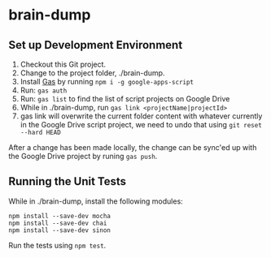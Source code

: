 # brain-dump
## Set up Development Environment
1. Checkout this Git project.
2. Change to the project folder, ./brain-dump.
3. Install [Gas](https://www.npmjs.com/package/google-apps-script) by running
   `npm i -g google-apps-script`
4. Run: `gas auth`
5. Run: `gas list` to find the list of script projects on Google Drive
6. While in ./brain-dump, run `gas link <projectName|projectId>`
7. gas link will overwrite the current folder content with whatever currently
   in the Google Drive script project, we need to undo that using
   `git reset --hard HEAD`

After a change has been made locally, the change can be sync'ed up with the 
Google Drive project by runing `gas push`.
 
## Running the Unit Tests
While in ./brain-dump, install the following modules:
```
npm install --save-dev mocha
npm install --save-dev chai
npm install --save-dev sinon
```

Run the tests using `npm test`.
